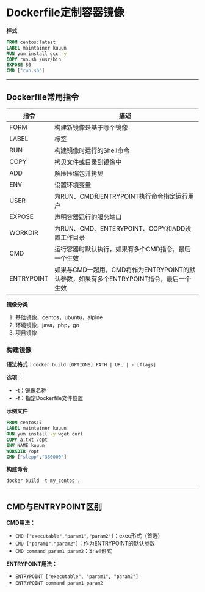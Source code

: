 # Dockerfile定制容器镜像

**样式**
```dockerfile
FROM centos:latest
LABEL maintainer kuuun
RUN yum install gcc -y
COPY run.sh /usr/bin
EXPOSE 80
CMD ["run.sh"]
```
---

## Dockerfile常用指令

| 指令       | 描述                                                                                   |
| ---------- | -------------------------------------------------------------------------------------- |
| FORM       | 构建新镜像是基于哪个镜像                                                               |
| LABEL      | 标签                                                                                   |
| RUN        | 构建镜像时运行的Shell命令                                                              |
| COPY       | 拷贝文件或目录到镜像中                                                                 |
| ADD        | 解压压缩包并拷贝                                                                       |
| ENV        | 设置环境变量                                                                           |
| USER       | 为RUN、CMD和ENTRYPOINT执行命令指定运行用户                                             |
| EXPOSE     | 声明容器运行的服务端口                                                                 |
| WORKDIR    | 为RUN、CMD、ENTERYPOINT、COPY和ADD设置工作目录                                         |
| CMD        | 运行容器时默认执行，如果有多个CMD指令，最后一个生效                                    |
| ENTRYPOINT | 如果与CMD一起用，CMD将作为ENTRYPOINT的默认参数，如果有多个ENTRYPOINT指令，最后一个生效 |

**镜像分类**

1. 基础镜像，centos，ubuntu，alpine
2. 环境镜像，java，php，go
3. 项目镜像

### 构建镜像

**语法格式**：` docker build [OPTIONS] PATH | URL | - [flags] `

**选项**：

- -t：镜像名称
- -f：指定Dockerfile文件位置

**示例文件**
```dockerfile
FROM centos:7
LABEL maintainer kuuun
RUN yum install -y wget curl
COPY a.txt /opt
ENV NAME kuuun
WORKDIR /opt
CMD ["slepp","360000"]
```

**构建命令**
```shell
docker build -t my_centos .
```
---

## CMD与ENTRYPOINT区别

**CMD用法：**

- ` CMD ["executable","param1","param2"] `：exec形式（首选）
- ` CMD ["param1","param2"] `：作为ENTRYPOINT的默认参数 
- ` CMD command param1 param2 `：Shell形式 


**ENTRYPOINT用法：**

- ` ENTRYPOINT ["executable", "param1", "param2"] `
- ` ENTRYPOINT command param1 param2 `
